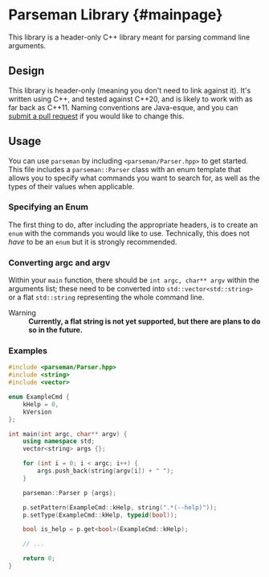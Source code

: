 # Parseman Library {#mainpage}
This library is a header-only C++ library meant for parsing command line arguments.

## Design
This library is header-only (meaning you don't need to link against it). It's written using C++, and tested against C++20, and is likely to work with as far back as C++11. Naming conventions are Java-esque, and you can [submit a pull request](https://git.vlpatton.one/VLPatton/parseman) if you would like to change this.

## Usage
You can use `parseman` by including `<parseman/Parser.hpp>` to get started. This file includes a `parseman::Parser` class with an enum template that allows you to specify what commands you want to search for, as well as the types of their values when applicable.

### Specifying an Enum
The first thing to do, after including the appropriate headers, is to create an `enum` with the commands you would like to use. Technically, this does not *have* to be an `enum` but it is strongly recommended.

### Converting argc and argv
Within your `main` function, there should be `int argc, char** argv` within the arguments list; these need to be converted into `std::vector<std::string>` or a flat `std::string` representing the whole command line.
<dl class="section warning">
<dt>Warning</dt>
<dd>
<strong>Currently, a flat string is not yet supported, but there are plans to do so in the future.</strong>
</dd>
</dl>

### Examples
```cpp
#include <parseman/Parser.hpp>
#include <string>
#include <vector>

enum ExampleCmd {
    kHelp = 0,
    kVersion
};

int main(int argc, char** argv) {
    using namespace std;
    vector<string> args {};

    for (int i = 0; i < argc; i++) {
        args.push_back(string(argv[i]) + " ");
    }

    parseman::Parser p {args};

    p.setPattern(ExampleCmd::kHelp, string(".*(--help)"));
    p.setType(ExampleCmd::kHelp, typeid(bool));

    bool is_help = p.get<bool>(ExampleCmd::kHelp);

    // ...

    return 0;
}
```

